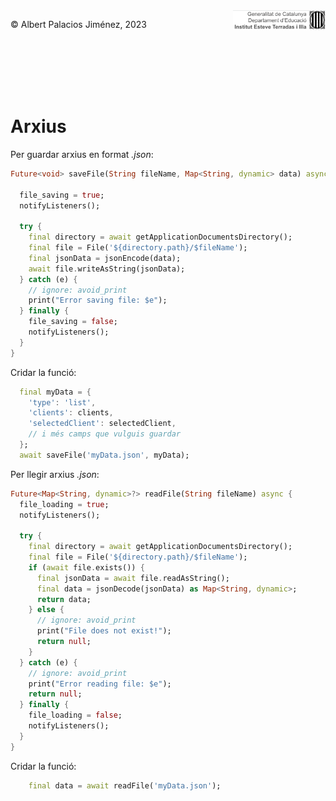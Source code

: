 <div style="display: flex; width: 100%;">
    <div style="flex: 1; padding: 0px;">
        <p>© Albert Palacios Jiménez, 2023</p>
    </div>
    <div style="flex: 1; padding: 0px; text-align: right;">
        <img src="./assets/ieti.png" height="32" alt="Logo de IETI" style="max-height: 32px;">
    </div>
</div>
<br/>

<br/>
<center><img src="./assets/dartlogo.png" style="max-height: 75px" alt="">
<br/></center>
<br/>
<br/>

# Arxius

Per guardar arxius en format *.json*:

```dart
Future<void> saveFile(String fileName, Map<String, dynamic> data) async {

  file_saving = true;
  notifyListeners();

  try {
    final directory = await getApplicationDocumentsDirectory();
    final file = File('${directory.path}/$fileName');
    final jsonData = jsonEncode(data);
    await file.writeAsString(jsonData);
  } catch (e) {
    // ignore: avoid_print
    print("Error saving file: $e");
  } finally {
    file_saving = false;
    notifyListeners();
  }
}
```

Cridar la funció:

```dart
  final myData = {
    'type': 'list',
    'clients': clients,
    'selectedClient': selectedClient,
    // i més camps que vulguis guardar
  };
  await saveFile('myData.json', myData);
```

Per llegir arxius *.json*:

```dart
Future<Map<String, dynamic>?> readFile(String fileName) async {
  file_loading = true;
  notifyListeners();

  try {
    final directory = await getApplicationDocumentsDirectory();
    final file = File('${directory.path}/$fileName');
    if (await file.exists()) {
      final jsonData = await file.readAsString();
      final data = jsonDecode(jsonData) as Map<String, dynamic>;
      return data;
    } else {
      // ignore: avoid_print
      print("File does not exist!");
      return null;
    }
  } catch (e) {
    // ignore: avoid_print
    print("Error reading file: $e");
    return null;
  } finally {
    file_loading = false;
    notifyListeners();
  }
}
```

Cridar la funció:

```dart
    final data = await readFile('myData.json');
```